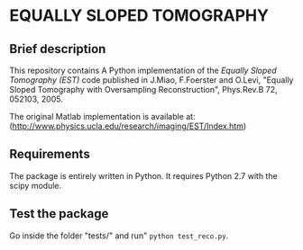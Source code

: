 EQUALLY SLOPED TOMOGRAPHY
=========================



##  Brief description
This repository contains A Python implementation of the *Equally Sloped Tomography (EST)* 
code published in J.Miao, F.Foerster and O.Levi, "Equally Sloped Tomography with Oversampling
Reconstruction", Phys.Rev.B 72, 052103, 2005.

The original Matlab implementation is available at:
(http://www.physics.ucla.edu/research/imaging/EST/Index.htm)



##  Requirements
The package is entirely written in Python. It requires Python 2.7 with the scipy
module.



##  Test the package
Go inside the folder "tests/" and run" `python test_reco.py`.

